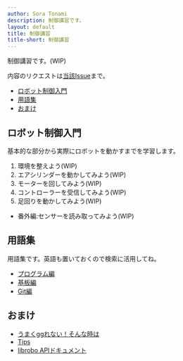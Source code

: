 ```yaml
---
author: Sora Tonami
description: 制御講習です。
layout: default
title: 制御講習
title-short: 制御講習
---
```


制御講習です。(WIP)

内容のリクエストは[当該Issue](https://github.com/mecha-natori/mecha-natori.github.io/issues/2)まで。

- [ロボット制御入門](#%E3%83%AD%E3%83%9C%E3%83%83%E3%83%88%E5%88%B6%E5%BE%A1%E5%85%A5%E9%96%80)
- [用語集](#%E7%94%A8%E8%AA%9E%E9%9B%86)
- [おまけ](#%E3%81%8A%E3%81%BE%E3%81%91)

## ロボット制御入門

基本的な部分から実際にロボットを動かすまでを学習します。

1. 環境を整えよう(WIP)
2. エアシリンダーを動かしてみよう(WIP)
3. モーターを回してみよう(WIP)
4. コントローラーを受信してみよう(WIP)
5. 足回りを動かしてみよう(WIP)

- 番外編:センサーを読み取ってみよう(WIP)

## 用語集

用語集です。英語も置いておくので検索に活用してね。

- [プログラム編](dic/program)
- [基板編](dic/circuit)
- [Git編](dic/git)

## おまけ

- [うまくggれない！そんな時は](ggrks)
- [Tips](tips)
- [librobo APIドキュメント](https://mecha-natori.github.io/librobo)
